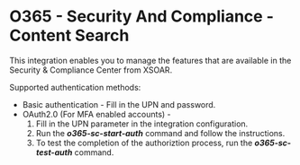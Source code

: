 # O365 - Security And Compliance - Content Search

This integration enables you to manage the features that are available in the Security & Compliance Center from XSOAR.

Supported authentication methods:

- Basic authentication - Fill in the UPN and password.
- OAuth2.0 (For MFA enabled accounts) -
    1. Fill in the UPN parameter in the integration configuration.
    2. Run the ***o365-sc-start-auth*** command and follow the instructions.
    3. To test the completion of the authoriztion process, run the ***o365-sc-test-auth*** command.
